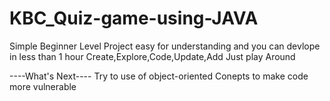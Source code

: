 # KBC_Quiz-game-using-JAVA
Simple Beginner Level Project easy for understanding and you can devlope in less than 1 hour
Create,Explore,Code,Update,Add
Just play Around

----What's Next---- 
Try to use of object-oriented Conepts 
to make code more vulnerable

